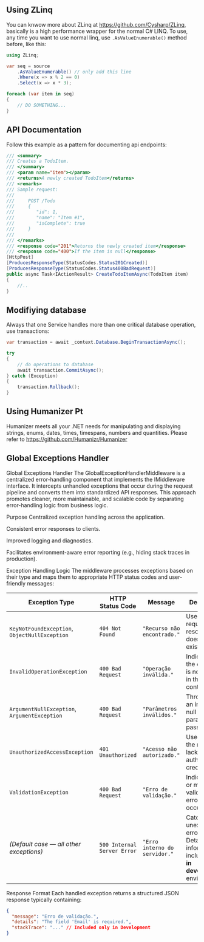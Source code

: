 ## Using ZLinq

You can knwow more about ZLinq at https://github.com/Cysharp/ZLinq, basically is a high performance wrapper for the normal C# LINQ. To use, any time you want to use normal linq, use `.AsValueEnumerable()` method before, like this:

```C#
using ZLinq;

var seq = source
    .AsValueEnumerable() // only add this line
    .Where(x => x % 2 == 0)
    .Select(x => x * 3);

foreach (var item in seq)
{
    // DO SOMETHING...
}
```

## API Documentation

Follow this example as a pattern for documenting api endpoints:
```c#
/// <summary>
/// Creates a TodoItem.
/// </summary>
/// <param name="item"></param>
/// <returns>A newly created TodoItem</returns>
/// <remarks>
/// Sample request:
///
///     POST /Todo
///     {
///        "id": 1,
///        "name": "Item #1",
///        "isComplete": true
///     }
///
/// </remarks>
/// <response code="201">Returns the newly created item</response>
/// <response code="400">If the item is null</response>
[HttpPost]
[ProducesResponseType(StatusCodes.Status201Created)]
[ProducesResponseType(StatusCodes.Status400BadRequest)]
public async Task<IActionResult> CreateTodoItemAsync(TodoItem item)
{
    //..
}
```

## Modifiying database

Always that one Service handles more than one critical database operation, use transactions:

```C#
var transaction = await _context.Database.BeginTransactionAsync();

try
{
    // do operations to database
    await transaction.CommitAsync();
} catch (Exception)
{
    transaction.Rollback();
}
```

## Using Humanizer Pt

Humanizer meets all your .NET needs for manipulating and displaying strings, enums, dates, times, timespans, numbers and quantities. Please refer to https://github.com/Humanizr/Humanizer

## Global Exceptions Handler

Global Exceptions Handler The GlobalExceptionHandlerMiddleware is a centralized error-handling component that implements the IMiddleware interface. It intercepts unhandled exceptions that occur during the request pipeline and converts them into standardized API responses. This approach promotes cleaner, more maintainable, and scalable code by separating error-handling logic from business logic.

Purpose Centralized exception handling across the application.

Consistent error responses to clients.

Improved logging and diagnostics.

Facilitates environment-aware error reporting (e.g., hiding stack traces in production).

Exception Handling Logic The middleware processes exceptions based on their type and maps them to appropriate HTTP status codes and user-friendly messages:

| Exception Type | HTTP Status Code | Message | Description |
| --- | --- | --- | --- |
| `KeyNotFoundException`, `ObjectNullException` | `404 Not Found` | `"Recurso não encontrado."` | Used when a requested resource does not exist. |
| `InvalidOperationException` | `400 Bad Request` | `"Operação inválida."` | Indicates that the operation is not allowed in the current context. |
| `ArgumentNullException`, `ArgumentException` | `400 Bad Request` | `"Parâmetros inválidos."` | Thrown when an invalid or null parameter is passed. |
| `UnauthorizedAccessException` | `401 Unauthorized` | `"Acesso não autorizado."` | Used when the request lacks valid authentication credentials. |
| `ValidationException` | `400 Bad Request` | `"Erro de validação."` | Indicates one or more validation errors occurred. |
| _(Default case — all other exceptions)_ | `500 Internal Server Error` | `"Erro interno do servidor."` | Catch-all for unexpected errors. Detailed information is included **only in development** environments. |

Response Format Each handled exception returns a structured JSON response typically containing:

```json
{
  "message": "Erro de validação.",
  "details": "The field 'Email' is required.",
  "stackTrace": "..." // Included only in Development
}
```
